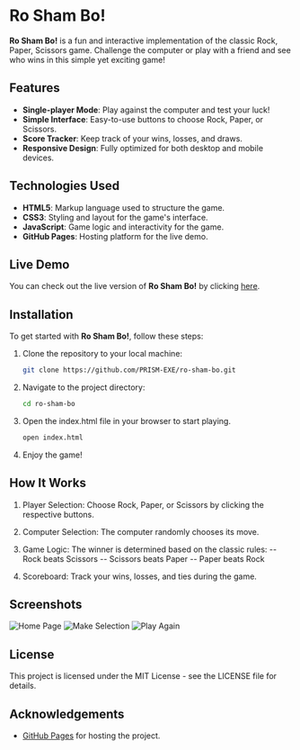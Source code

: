 # Ro Sham Bo!

**Ro Sham Bo!** is a fun and interactive implementation of the classic Rock, Paper, Scissors game. Challenge the computer or play with a friend and see who wins in this simple yet exciting game!

## Features

- **Single-player Mode**: Play against the computer and test your luck!
- **Simple Interface**: Easy-to-use buttons to choose Rock, Paper, or Scissors.
- **Score Tracker**: Keep track of your wins, losses, and draws.
- **Responsive Design**: Fully optimized for both desktop and mobile devices.

## Technologies Used

- **HTML5**: Markup language used to structure the game.
- **CSS3**: Styling and layout for the game's interface.
- **JavaScript**: Game logic and interactivity for the game.
- **GitHub Pages**: Hosting platform for the live demo.

## Live Demo

You can check out the live version of **Ro Sham Bo!** by clicking [here](https://prism-exe.github.io/ro-sham-bo/).

## Installation

To get started with **Ro Sham Bo!**, follow these steps:

1. Clone the repository to your local machine:

   ```bash
   git clone https://github.com/PRISM-EXE/ro-sham-bo.git

2. Navigate to the project directory:

   ```bash
   cd ro-sham-bo

3. Open the index.html file in your browser to start playing.
   ```bash
   open index.html

4. Enjoy the game!

## How It Works

1. Player Selection: Choose Rock, Paper, or Scissors by clicking the respective buttons.

2. Computer Selection: The computer randomly chooses its move.

3. Game Logic: The winner is determined based on the classic rules:
-- Rock beats Scissors
-- Scissors beats Paper
-- Paper beats Rock

4. Scoreboard: Track your wins, losses, and ties during the game.

## Screenshots

![Home Page](/src/assets/imgs/readme-imgs/home-page.jpg)
![Make Selection](/src/assets/imgs/readme-imgs/make-selection.jpg)
![Play Again](/src/assets/imgs/readme-imgs/play-again.jpg)

## License

This project is licensed under the MIT License - see the LICENSE file for details.

## Acknowledgements
- [GitHub Pages](https://pages.github.com/) for hosting the project.
